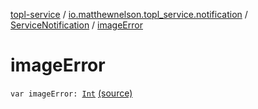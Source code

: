 [topl-service](../../index.md) / [io.matthewnelson.topl_service.notification](../index.md) / [ServiceNotification](index.md) / [imageError](./image-error.md)

# imageError

`var imageError: `[`Int`](https://kotlinlang.org/api/latest/jvm/stdlib/kotlin/-int/index.html) [(source)](https://github.com/05nelsonm/TorOnionProxyLibrary-Android/blob/master/topl-service/src/main/java/io/matthewnelson/topl_service/notification/ServiceNotification.kt#L108)